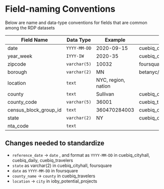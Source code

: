 # Field-naming Conventions

Below are name and data-type conventions for fields that are common among the RDP datasets

|Field Name|Data Type|Example|Found In|
|----------|---------|--------|-------|
|date|`YYYY-MM-DD`|2020-09-15|cuebiq_cityhall/cuebiq_daily/cuebiq_travelers/foursquare/foursquare_datacube|
|year_week|`IYYY-IW`|2020-35|cuebiq_cityhall/cuebiq_weekly/ioby_donations|
|zipcode|`varchar(5)`|10032|foursquare/foursquare_datacube/ioby_count_by_zip/ioby|
|borough|`varchar(2)`|MN|betanyc/ |
|location|`text`|NYC, region, nation||
|county|`text`|Sullivan|cuebiq_cityhall/|
|county_code|`varchar(5)`|36001|cuebiq_travelers|
|census_block_group_id|`text`|360470284003|cuebiq_cityhall/|
|state|`varchar(2)`|NY|cuebiq_cityhall/foursquare/|
|nta_code|`text`|||

## Changes needed to standardize
+ `reference_date` -> `date` , and format as `YYYY-MM-DD` in cuebiq_cityhall, cuebiq_daily, cuebiq_travelers
+ `state` as varchar(2) in cuebiq_cityhall, foursquare
+ `date` as `YYYY-MM-DD` in foursquare
+ `county_name` -> `county` in cuebiq_travelers
+ `location` -> `city` in ioby_potential_projects
